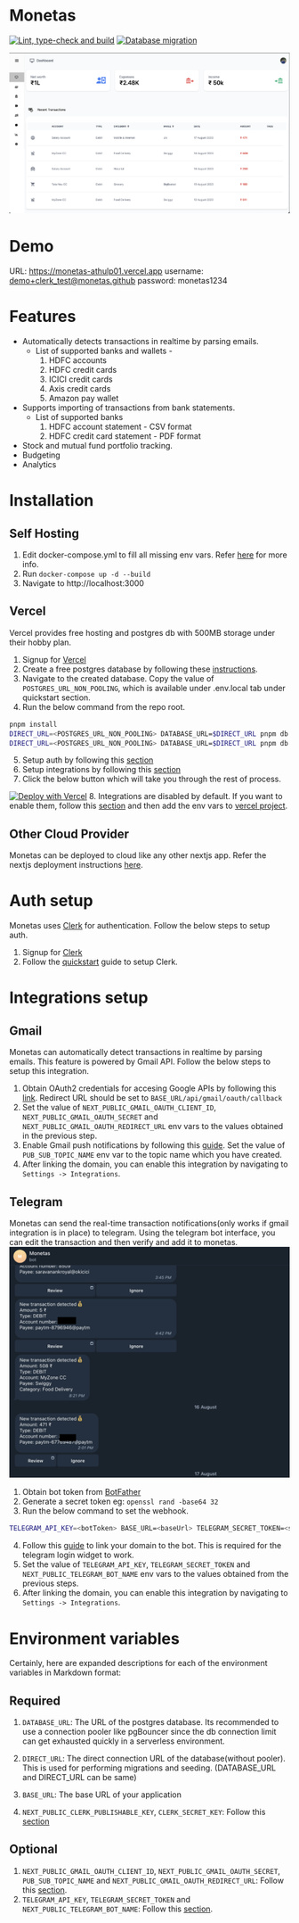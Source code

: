 # Monetas

[![Lint, type-check and build](https://github.com/athulp01/monetas/actions/workflows/ci.yml/badge.svg)](https://github.com/athulp01/monetas/actions/workflows/ci.yml)
[![Database migration](https://github.com/athulp01/monetas/actions/workflows/migrateDb.yml/badge.svg)](https://github.com/athulp01/monetas/actions/workflows/migrateDb.yml)

![screeshot](screenshots/ss.png)

# Demo

URL: https://monetas-athulp01.vercel.app
username: demo+clerk_test@monetas.github
password: monetas1234

# Features
* Automatically detects transactions in realtime by parsing emails.
   * List of supported banks and wallets - 
     1. HDFC accounts
     2. HDFC credit cards
     3. ICICI credit cards
     4. Axis credit cards
     5. Amazon pay wallet
* Supports importing of transactions from bank statements.
  * List of supported banks
    1. HDFC account statement - CSV format
    2. HDFC credit card statement - PDF format
* Stock and mutual fund portfolio tracking.
* Budgeting
* Analytics

# Installation
## Self Hosting
1. Edit docker-compose.yml to fill all missing env vars. Refer [here](#environment-variables) for more info.
2. Run `docker-compose up -d --build`
3. Navigate to http://localhost:3000

## Vercel
Vercel provides free hosting and postgres db with 500MB storage under their hobby plan.

1. Signup for [Vercel](https://vercel.com/home)
2. Create a free postgres database by following these [instructions](https://vercel.com/docs/storage/vercel-postgres/quickstart#create-a-postgres-database). 
3. Navigate to the created database. Copy the value of `POSTGRES_URL_NON_POOLING`, which is available under .env.local tab under quickstart section.
4. Run the below command from the repo root.
```bash
pnpm install
DIRECT_URL=<POSTGRES_URL_NON_POOLING> DATABASE_URL=$DIRECT_URL pnpm db:migrate
DIRECT_URL=<POSTGRES_URL_NON_POOLING> DATABASE_URL=$DIRECT_URL pnpm db:seed
```
5. Setup auth by following this [section](#auth-setup)
6. Setup integrations by following this [section](#integrations-setup)
7. Click the below button which will take you through the rest of process.

[![Deploy with Vercel](https://vercel.com/button)](https://vercel.com/new/clone?repository-url=https%3A%2F%2Fgithub.com%2Fathulp01%2Fmonetas&project-name=monetas&repository-name=monetas&demo-title=Monetas&demo-url=https%3A%2F%2Fmonetas.vercel.app&integration-ids=oac_7uYNbc9CdDAZmNqbt3LEkO3a)
8. Integrations are disabled by default. If you want to enable them, follow this [section](#integrations-setup) and then add the env vars to [vercel project](https://vercel.com/docs/projects/environment-variables).

## Other Cloud Provider
Monetas can be deployed to cloud like any other nextjs app. Refer the nextjs deployment instructions [here](https://nextjs.org/docs/pages/building-your-application/deploying#other-services).


# Auth setup
Monetas uses [Clerk](https://clerk.dev/) for authentication. Follow the below steps to setup auth.
1. Signup for [Clerk](https://clerk.dev/)
2. Follow the [quickstart](https://clerk.com/docs/authentication/set-up-your-application) guide to setup Clerk.

# Integrations setup
## Gmail
Monetas can automatically detect transactions in realtime by parsing emails. This feature is powered by Gmail API. Follow the below steps to setup this integration.
1. Obtain OAuth2 credentials for accesing Google APIs by following this [link](https://developers.google.com/identity/protocols/oauth). Redirect URL should be set to `BASE_URL/api/gmail/oauth/callback`
2. Set the value of `NEXT_PUBLIC_GMAIL_OAUTH_CLIENT_ID`, `NEXT_PUBLIC_GMAIL_OAUTH_SECRET` and `NEXT_PUBLIC_GMAIL_OAUTH_REDIRECT_URL` env vars to the values obtained in the previous step.
3. Enable Gmail push notifications by following this [guide](https://developers.google.com/gmail/api/guides/push). Set the value of `PUB_SUB_TOPIC_NAME` env var to the topic name which you have created.
5. After linking the domain, you can enable this integration by navigating to `Settings -> Integrations`.

## Telegram
Monetas can send the real-time transaction notifications(only works if gmail integration is in place) to telegram. Using the telegram bot interface, you can edit the transaction and then verify and add it to monetas.
![screeshot](screenshots/tg.png)

1. Obtain bot token from [BotFather](https://core.telegram.org/bots#6-botfather)
2. Generate a secret token eg: `openssl rand -base64 32`
3. Run the below command to set the webhook.
```bash
TELEGRAM_API_KEY=<botToken> BASE_URL=<baseUrl> TELEGRAM_SECRET_TOKEN=<secretToken> ./scripts/setup-telegram.sh
```
4. Follow this [guide](https://core.telegram.org/widgets/login#linking-your-domain-to-the-bot) to link your domain to the bot. This is required for the telegram login widget to work.
5. Set the value of `TELEGRAM_API_KEY`, `TELEGRAM_SECRET_TOKEN` and `NEXT_PUBLIC_TELEGRAM_BOT_NAME` env vars to the values obtained from the previous steps.
5. After linking the domain, you can enable this integration by navigating to `Settings -> Integrations`.

# Environment variables
Certainly, here are expanded descriptions for each of the environment variables in Markdown format:

## Required
1. `DATABASE_URL`:
   The URL of the postgres database. Its recommended to use a connection pooler like pgBouncer since the db connection limit can get exhausted quickly in a serverless environment.

2. `DIRECT_URL`:
   The direct connection URL of the database(without pooler). This is used for performing migrations and seeding. (DATABASE_URL and DIRECT_URL can be same)

3. `BASE_URL`:
   The base URL of your application
4. `NEXT_PUBLIC_CLERK_PUBLISHABLE_KEY`, `CLERK_SECRET_KEY`: Follow this [section](#auth-setup)

## Optional

1. `NEXT_PUBLIC_GMAIL_OAUTH_CLIENT_ID`, `NEXT_PUBLIC_GMAIL_OAUTH_SECRET`, `PUB_SUB_TOPIC_NAME` and `NEXT_PUBLIC_GMAIL_OAUTH_REDIRECT_URL`: Follow this [section](#gmail).
2. `TELEGRAM_API_KEY`, `TELEGRAM_SECRET_TOKEN` and `NEXT_PUBLIC_TELEGRAM_BOT_NAME`: Follow this [section](#telegram).
